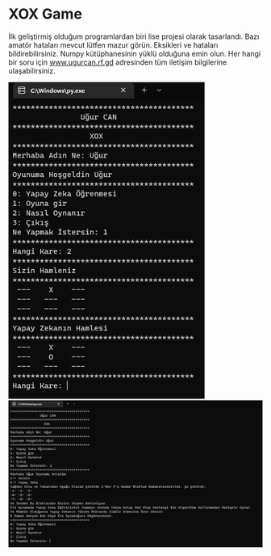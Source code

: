 # XOX Game
 
İlk geliştirmiş olduğum programlardan biri lise projesi olarak tasarlandı.
Bazı amatör hataları mevcut lütfen mazur görün. 
Eksikleri ve hataları bildirebilirsiniz.
Numpy kütüphanesinin yüklü olduğuna emin olun.
Her hangi bir soru için www.ugurcan.rf.gd adresinden tüm iletişim bilgilerine ulaşabilirsiniz.

![](/Screen/Screen1.png)
![](/Screen/Screen2.png)

